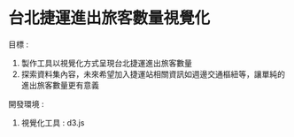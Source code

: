 台北捷運進出旅客數量視覺化
=======================  

目標 :   
1. 製作工具以視覺化方式呈現台北捷運進出旅客數量
2. 探索資料集內容，未來希望加入捷運站相關資訊如週邊交通樞紐等，讓單純的進出旅客數量更有意義

開發環境 :   
1. 視覺化工具 : d3.js  

